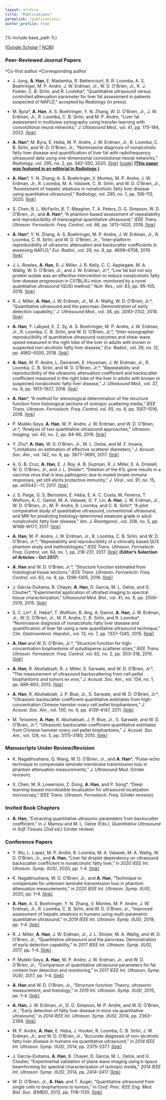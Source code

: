```yaml
---
layout: archive
title: "Publications"
permalink: /publications/
author_profile: true
---
```


{% include base_path %}

[[Google Scholar](https://scholar.google.com/citations?user=KLxyMK8AAAAJ&hl=en) \| [NCBI](https://www.ncbi.nlm.nih.gov/myncbi/aiguo.han.1/bibliography/public/)] <br/>

### Peer-Reviewed Journal Papers
†Co-first author   *Corresponding author
* J. Jung, **A. Han**, E. Madamba, R. Bettencourt, R. R. Loomba, A. S. Boehringer, M. P. Andre, J. W. Erdman, Jr., W. D. O’Brien, Jr., K. J. Fowler, C. B. Sirlin, and R. Loomba*, “Quantitative ultrasound versus controlled attenuation parameter for liver fat assessment in patients suspected of NAFLD,” accepted by _Radiology_ (in press).<br/> 

* M. Byra*, **A. Han**, A. S. Boehringer, Y. N. Zhang, W. D. O’Brien, Jr., J. W. Erdman, Jr., R. Loomba, C. B. Sirlin, and M. P. Andre, “Liver fat assessment in multiview sonography using transfer learning with convolutional neural networks,” _J. Ultrasound Med._, vol. 41, pp. 175–184, 2022. [[link]](https://onlinelibrary.wiley.com/doi/full/10.1002/jum.15693) <br/> 

* **A. Han***, M. Byra, E. Heba, M. P. Andre, J. W. Erdman, Jr., R. Loomba, C. B. Sirlin, and W. D. O’Brien, Jr., “Noninvasive diagnosis of nonalcoholic fatty liver disease and quantification of liver fat with radiofrequency ultrasound data using one-dimensional convolutional neural networks,” _Radiology_, vol. 295, no. 2, pp. 342–350, 2020.  [[link]](https://pubs.rsna.org/doi/full/10.1148/radiol.2020191160) [[code]](https://github.com/han51/nafld-1d-cnn) [**(This paper was featured in an editorial in Radiology.)**](https://pubs.rsna.org/doi/10.1148/radiol.2020200058) <br/> 

* **A. Han***, Y. N. Zhang, A. S. Boehringer, V. Montes, M. P. Andre, J. W. Erdman, Jr., R. Loomba, M. A. Valasek, C. B. Sirlin, and W. D. O’Brien, Jr., “Assessment of hepatic steatosis in nonalcoholic fatty liver disease using quantitative ultrasound,” _Radiology_, vol. 295, no. 1, pp. 106–113, 2020. [[link]](https://pubs.rsna.org/doi/full/10.1148/radiol.2020191152) <br/> 

* S. Chen, B. L. McFarlin, B. T. Meagher, T. A. Peters, D. G. Simpson, W. D. O’Brien, Jr., and **A. Han***, “A phantom-based assessment of repeatability and reproducibility of transvaginal quantitative ultrasound,” _IEEE Trans. Ultrason. Ferroelectr. Freq. Control_, vol. 66, pp. 1413–1420, 2019. [[link]](https://ieeexplore.ieee.org/document/8736856/) <br/> 

* **A. Han***, Y. N. Zhang, A. S. Boehringer, M. P. Andre, J. W. Erdman, Jr., R. Loomba, C. B. Sirlin, and W. D. O’Brien, Jr., “Inter-platform reproducibility of ultrasonic attenuation and backscatter coefficients in assessing NAFLD,” _Eur. Radiol._, vol. 29, no. 9, pp. 4699–4708, 2019. [[link]](https://link.springer.com/article/10.1007%2Fs00330-019-06035-9)<br/> 

* J. L. Rowles, **A. Han**, R. J. Miller, J. R. Kelly, C. C. Applegate, M. A. Wallig, W. D. O’Brien, Jr., and J. W. Erdman, Jr.*, “Low fat but not soy protein isolate was an effective intervention to reduce nonalcoholic fatty liver disease progression in C57BL/6J mice: monitored by a novel quantitative ultrasound (QUS) method,” _Nutr. Res._, vol. 63, pp. 95–105, 2019. [[link]](https://www.sciencedirect.com/science/article/pii/S0271531718308716?via%3Dihub)<br/> 

* R. J. Miller, **A. Han**, J. W. Erdman, Jr., M. A. Wallig, W. D. O’Brien, Jr.*, “Quantitative ultrasound and the pancreas: Demonstration of early detection capability,” _J. Ultrasound Med._, vol. 38, pp. 2093–2102, 2018. [[link]](https://onlinelibrary.wiley.com/doi/full/10.1002/jum.14901)<br/> 

* **A. Han**, Y. Labyed, E. Z. Sy, A. S. Boehringer, M. P. Andre, J. W. Erdman, Jr., R. Loomba, C. B. Sirlin, and W. D. O’Brien, Jr.*, “Inter-sonographer reproducibility of quantitative ultrasound outcomes and shear wave speed measured in the right lobe of the liver in adults with known or suspected non-alcoholic fatty liver disease,” _Eur. Radiol._, vol. 28, no. 12, pp. 4992–5000, 2018. [[link]](https://link.springer.com/article/10.1007%2Fs00330-018-5541-9)<br/> 

* **A. Han**, M. P. Andre, L. Deiranieh, E. Housman, J. W. Erdman, Jr., R. Loomba, C. B. Sirlin, and W. D. O’Brien, Jr.*, “Repeatability and reproducibility of the ultrasonic attenuation coefficient and backscatter coefficient measured in the right lobe of the liver in adults with known or suspected nonalcoholic fatty liver disease,” _J. Ultrasound Med._, vol. 37, no. 8, pp. 1913–1927, 2018. [[link]](https://onlinelibrary.wiley.com/doi/10.1002/jum.14537)<br/> 

* **A. Han***, “A method for stereological determination of the structure function from histological sections of isotropic scattering media,” _IEEE Trans. Ultrason. Ferroelectr. Freq. Control_, vol. 65, no. 6, pp. 1007–1016, 2018. [[link]](https://ieeexplore.ieee.org/document/8320841)<br/> 

* P. Muleki-Seya, **A. Han**, M. P. Andre, J. W. Erdman, and W. D. O’Brien, Jr.*, “Analysis of two quantitative ultrasound approaches,” _Ultrason. Imaging_, vol. 40, no. 2, pp. 84–96, 2018. [[link]](https://doi.org/10.1177/0161734617729159)<br/> 

* Y. Zhu*, **A. Han**, W. D. O’Brien, Jr., M. L. Oelze, and M. F. Insana, “Limitations on estimation of effective scatterer diameters,” _J. Acoust. Soc. Am._, vol. 142, no. 6, pp. 3677–3690, 2017. [[link]](https://asa.scitation.org/doi/full/10.1121/1.5017602)<br/> 

* A. G. B. Cruz, **A. Han**, E. J. Roy, A. B. Guzmán, R. J. Miller, E. A. Driskell, W. D. O’Brien, Jr., and J. L. Shisler*, “Deletion of the K1L gene results in a vaccinia virus that is less pathogenic due to muted innate immune responses, yet still elicits protective immunity,” _J. Virol._, vol. 91, no. 15, pp. e00542--17, 2017. [[link]](https://doi.org/10.1128/JVI.00542-17)<br/>  

* J. S. Paige, G. S. Bernstein, E. Heba, E. A. C. Costa, M. Fereirra, T. Wolfson, A. C. Gamst, M. A. Valasek, G. Y. Lin, **A. Han**, J. W. Erdman, Jr., W. D. O’Brien, Jr., M. P. Andre, R. Loomba, and C. B. Sirlin*, “A pilot comparative study of quantitative ultrasound, conventional ultrasound, and MRI for predicting histology-determined steatosis grade in adult nonalcoholic fatty liver disease,” _Am. J. Roentgenol._, vol. 208, no. 5, pp. W168–W177, 2017. [[link]](https://www.ajronline.org/doi/10.2214/AJR.16.16726)<br/>  

* **A. Han**, M. P. Andre, J. W. Erdman, Jr., R. Loomba, C. B. Sirlin, and W. D. O’Brien, Jr.*, “Repeatability and reproducibility of a clinically based QUS phantom study and methodologies,” _IEEE Trans. Ultrason. Ferroelectr. Freq. Control_, vol. 64, no. 1, pp. 218–231, 2017. [[link]](https://ieeexplore.ieee.org/document/7508452) (**Editor’s Selection of Articles - Oct 2017**)<br/>  

* **A. Han** and W. D. O’Brien, Jr.*, “Structure function estimated from histological tissue sections,” _IEEE Trans. Ultrason. Ferroelectr. Freq. Control_, vol. 63, no. 9, pp. 1296–1305, 2016. [[link]](https://ieeexplore.ieee.org/document/7442168)<br/>  

* J. Garcia-Duitama, B. Chayer, **A. Han**, D. Garcia, M. L. Oelze, and G. Cloutier*, “Experimental application of ultrafast imaging to spectral tissue characterization,” _Ultrasound Med. Biol._, vol. 41, no. 9, pp. 2506–2519, 2015. [[link]](https://www.sciencedirect.com/science/article/pii/S0301562915003166)<br/>  

* S. C. Lin†, E. Heba†, T. Wolfson, B. Ang, A. Gamst, **A. Han**, J. W. Erdman, Jr., W. D. O’Brien, Jr., M. P. Andre, C. B. Sirlin, and R. Loomba*, “Noninvasive diagnosis of nonalcoholic fatty liver disease and quantification of liver fat using a new quantitative ultrasound technique,” _Clin. Gastroenterol. Hepatol._, vol. 13, no. 7, pp. 1337–1345, 2015. [[link]](https://www.sciencedirect.com/science/article/abs/pii/S1542356514017212)<br/>  

* **A. Han** and W. D. O’Brien, Jr.*, “Structure function for high-concentration biophantoms of polydisperse scatterer sizes,” _IEEE Trans. Ultrason. Ferroelectr. Freq. Control_, vol. 62, no. 2, pp. 303–318, 2015. [[link]](https://ieeexplore.ieee.org/abstract/document/7024979)<br/>  

* **A. Han**, R. Abuhabsah, R. J. Miller, S. Sarwate, and W. D. O’Brien, Jr.*, “The measurement of ultrasound backscattering from cell pellet biophantoms and tumors ex vivo,” _J. Acoust. Soc._ Am., vol. 134, no. 1, pp. 686–693, 2013. [[link]](https://asa.scitation.org/doi/full/10.1121/1.4807576)<br/>  

* **A. Han**, R. Abuhabsah, J. P. Blue, Jr., S. Sarwate, and W. D. O’Brien, Jr.*, “Ultrasonic backscatter coefficient quantitative estimates from high-concentration Chinese hamster ovary cell pellet biophantoms,” _J. Acoust. Soc. Am._, vol. 130, no. 6, pp. 4139–4147, 2011. [[link]](https://asa.scitation.org/doi/10.1121/1.3655879)<br/>  

* M. Teisseire, **A. Han**, R. Abuhabsah, J. P. Blue, Jr., S. Sarwate, and W. D. O’Brien, Jr.*, “Ultrasonic backscatter coefficient quantitative estimates from Chinese hamster ovary cell pellet biophantoms,” _J. Acoust. Soc. Am._, vol. 128, no. 5, pp. 3175–3180, 2010. [[link]](https://asa.scitation.org/doi/10.1121/1.3483740)<br/>  


### Manuscripts Under Review/Revision
* K. Nagabhushana, Q. Wang, W. D. O’Brien, Jr., and **A. Han***, “Pulse-echo technique to compensate laminate membrane transmission loss in phantom attenuation measurements,” _J. Ultrasound Med._ (Under revision). <br/>

*	X. Chen, M. R. Lowerison, Z. Dong, **A. Han**, and P. Song*, “Deep learning-based microbubble localization for ultrasound localization microscopy,” _IEEE Trans. Ultrason. Ferroelectr. Freq._ (Under revision). <br/>


### Invited Book Chapters
*	**A. Han**, “Extracting quantitative ultrasonic parameters from backscatter coefficient,” in J. Mamou and M. L. Oelze (Eds.), _Quantitative Ultrasound in Soft Tissues (2nd ed.)_ (Under review) <br/>


### Conference Papers
*	Y. Wu, L. Lopez, M. P. Andre, R. Loomba, M. A. Valasek, M. A. Wallig, W. D. O’Brien, Jr., and **A. Han**, “Liver fat droplet dependency on ultrasound backscatter coefficient in nonalcoholic fatty liver,” in _2020 IEEE Int. Ultrason. Symp. (IUS)_, 2020, pp. 1–4.  [[link]](https://ieeexplore.ieee.org/abstract/document/9251748) <br/>

*	K. Nagabhushana, W. D. O’Brien, Jr., and **A. Han**, “Technique to compensate for unknown laminate transmission loss in phantom attenuation measurements,” in _2020 IEEE Int. Ultrason. Symp. (IUS)_, 2020, pp. 1–4.  [[link]](https://ieeexplore.ieee.org/abstract/document/9251582) <br/>

*	**A. Han**, A. S. Boehringer, Y. N. Zhang, V. Montes, M. P. Andre, J. W. Erdman, Jr., R. Loomba, C. B. Sirlin, and W. D. O’Brien, Jr., “Improved assessment of hepatic steatosis in humans using multi-parametric quantitative ultrasound,” in _2019 IEEE Int. Ultrason. Symp. (IUS)_, 2019, pp. 1–4.  [[link]](https://ieeexplore.ieee.org/abstract/document/8926030) <br/>

*	R. J. Miller, **A. Han**, J. W. Erdman, Jr., J. L. Shisler, M. A. Wallig, and W. D. O’Brien, Jr., “Quantitative ultrasound and the pancreas: Demonstration of early detection capability,” in _2017 IEEE Int. Ultrason. Symp. (IUS)_, 2017, pp. 1–4.  [[link]](https://ieeexplore.ieee.org/document/8091743) <br/>

*	P. Muleki-Seya, **A. Han**, M. P. Andre, J. W. Erdman, Jr., and W. D. O’Brien, Jr., “Comparison of quantitative ultrasound parameters for fat content liver detection and monitoring,” in _2017 IEEE Int. Ultrason. Symp. (IUS)_, 2017, pp. 1–4.  [[link]](https://ieeexplore.ieee.org/abstract/document/8092439) <br/>

*	**A. Han** and W. D. O’Brien, Jr., “Structure function: Theory, ultrasonic measurement, and histology,” in _2015 Int. Ultrason. Symp. (IUS)_, 2015, pp. 1–4.  [[link]](https://ieeexplore.ieee.org/abstract/document/7329578) <br/>

*	**A. Han**, J. W. Erdman, Jr., D. G. Simpson, M. P. Andre, and W. D. O’Brien, Jr., “Early detection of fatty liver disease in mice via quantitative ultrasound,” in _2014 IEEE Int. Ultrason. Symp. (IUS)_, 2014, pp. 2363–2366.  [[link]](https://ieeexplore.ieee.org/abstract/document/6931971) <br/>

*	M. P. Andre, **A. Han**, E. Heba, J. Hooker, R. Loomba, C. B. Sirlin, J. W. Erdman, Jr., and W. D. O’Brien, Jr., “Accurate diagnosis of non-alcoholic fatty liver disease in humans via quantitative ultrasound,” in _2014 IEEE Int. Ultrason. Symp. (IUS)_, 2014, pp. 2375–2377.  [[link]](https://ieeexplore.ieee.org/abstract/document/6931973) <br/>

*	J. Garcia-Duitama, **A. Han**, B. Chayer, D. Garcia, M. L. Oelze, and G. Cloutier, “Experimental validation of plane wave imaging using k-space beamforming for spectral characterization of isotropic media,” _2014 IEEE Int. Ultrason. Symp. (IUS)_, 2014, pp. 2414–2417. [[link]](https://ieeexplore.ieee.org/abstract/document/6932268) <br/>

*	W. D. O’Brien, Jr., **A. Han**, and T. Auger, “Quantitative ultrasound from single cells to biophantoms to tumors,” in _Conf. Proc. IEEE Eng. Med. Biol. Soc. (EMBS)_, 2012, pp. 1118–1120. [[link]](https://ieeexplore.ieee.org/abstract/document/6346131) <br/> 
